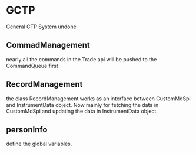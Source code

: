# GCTP
General CTP System undone

## CommadManagement
nearly all the commands in the Trade api will be pushed to the CommandQueue first

## RecordManagement
the class RecordManagement works as an interface between CustomMdSpi and InstrumentData object. Now mainly for fetching the data in CustomMdSpi and updating the data in InstrumentData object.

## personInfo
define the global variables.
